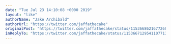 ```yaml
---
date: "Tue Jul 23 14:10:08 +0000 2019"
layout: "like"
authorName: "Jake Archibald"
authorUrl: "https://twitter.com/jaffathecake"
originalPost: "https://twitter.com/jaffathecake/status/1153668621677268994"
inReplyTo: "https://twitter.com/jaffathecake/status/1153667129541107713"
---
```

